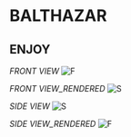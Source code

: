 # BALTHAZAR
## ENJOY

*FRONT VIEW*
![F](https://user-images.githubusercontent.com/119128019/204102127-3a96cf2d-c628-4696-b34b-dc40543efa3c.JPG)

*FRONT VIEW_RENDERED* 
![S](https://user-images.githubusercontent.com/119128019/204102326-9aa834bc-3805-4bba-9aa1-8856f0d38f2f.JPG)

*SIDE VIEW*
![S](https://user-images.githubusercontent.com/119128019/204102286-f9cf089e-c51f-4cfb-9a06-8948125dcdfa.JPG)

*SIDE VIEW_RENDERED*
![F](https://user-images.githubusercontent.com/119128019/204102173-a3e2ba18-3732-4b03-b0d8-c9760fd0368a.JPG)
